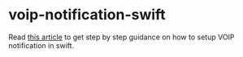 # voip-notification-swift

Read [this article](https://www.logisticinfotech.com/blog/voip-notification-swift/) to get step by step guidance on how to setup VOIP notification in swift.
